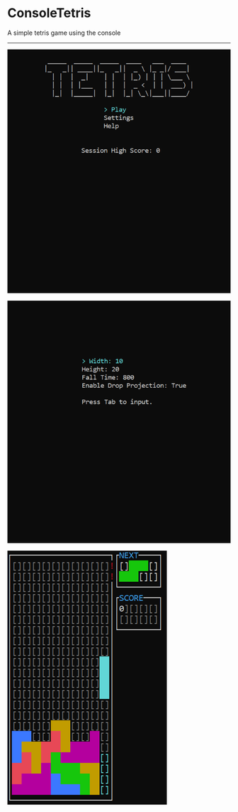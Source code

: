 # ConsoleTetris
A simple tetris game using the console
***

![Title Screen](./images/titlescreen.png)

![Settings Screen](./images/settingsscreen.png)

![Gameplay](./images/gameplay.png)